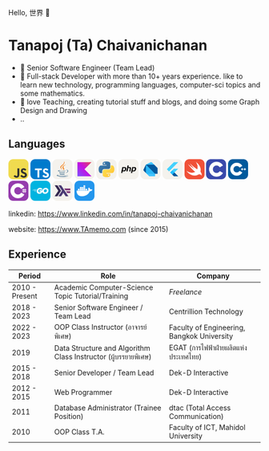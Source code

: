 Hello, 世界 👋

# Tanapoj (Ta) Chaivanichanan

- 🔭 Senior Software Engineer (Team Lead)
- 🌱 Full-stack Developer with more than 10+ years experience. like to learn new technology, programming languages, computer-sci topics and some mathematics.
- 💬 love Teaching, creating tutorial stuff and blogs, and doing some Graph Design and Drawing
- ..


## Languages
<p>    
<img src="https://github.com/tandpfun/skill-icons/blob/main/icons/JavaScript.svg" width="40" height="40" />
<img src="https://github.com/tandpfun/skill-icons/blob/main/icons/TypeScript.svg" width="40" height="40" />
<img src="https://github.com/tandpfun/skill-icons/blob/main/icons/Java-Light.svg" width="40" height="40" />
<img src="https://github.com/tandpfun/skill-icons/blob/main/icons/Kotlin-Light.svg" width="40" height="40" />
<img src="https://github.com/tandpfun/skill-icons/blob/main/icons/Python-Light.svg" width="40" height="40" />
<img src="https://github.com/tandpfun/skill-icons/blob/main/icons/PHP-Light.svg" width="40" height="40" />
<img src="https://github.com/tandpfun/skill-icons/blob/main/icons/Dart-Light.svg" width="40" height="40" />
<img src="https://github.com/tandpfun/skill-icons/raw/main/icons/Flutter-Light.svg" width="40" height="40" />
<img src="https://github.com/tandpfun/skill-icons/blob/main/icons/Swift.svg" width="40" height="40" />
<img src="https://github.com/tandpfun/skill-icons/blob/main/icons/C.svg" width="40" height="40" />
<img src="https://github.com/tandpfun/skill-icons/blob/main/icons/CPP.svg" width="40" height="40" />
<img src="https://github.com/tandpfun/skill-icons/blob/main/icons/CS.svg" width="40" height="40" />
<img src="https://github.com/tandpfun/skill-icons/blob/main/icons/GoLang.svg" width="40" height="40" />
<img src="https://github.com/tandpfun/skill-icons/raw/main/icons/Haskell-Light.svg" width="40" height="40" />
<img src="https://github.com/tandpfun/skill-icons/raw/main/icons/Docker.svg" width="40" height="40" />
 
</p>
 
linkedin: https://www.linkedin.com/in/tanapoj-chaivanichanan

website: https://www.TAmemo.com (since 2015)
 
## Experience

| Period | Role | Company  
| --- |  --- | --- |
| 2010 - Present | Academic Computer-Science Topic Tutorial/Training | _Freelance_ |
| 2018 - 2023 | Senior Software Engineer / Team Lead | Centrillion Technology |
| 2022 - 2023 | OOP Class Instructor (อาจารย์พิเศษ) | Faculty of Engineering, Bangkok University |
| 2019 | Data Structure and Algorithm Class Instructor (ผู้บรรยายพิเศษ) | EGAT (การไฟฟ้าฝ่ายผลิตแห่งประเทศไทย) | 
| 2015 - 2018 | Senior Developer / Team Lead | Dek-D Interactive | 
| 2012 - 2015 | Web Programmer | Dek-D Interactive |
| 2011 | Database Administrator (Trainee Position) | dtac (Total Access Communication) |
| 2010 | OOP Class T.A. | Faculty of ICT, Mahidol University |

